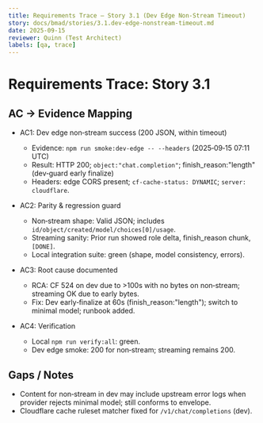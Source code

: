 ```yaml
---
title: Requirements Trace — Story 3.1 (Dev Edge Non‑Stream Timeout)
story: docs/bmad/stories/3.1.dev-edge-nonstream-timeout.md
date: 2025-09-15
reviewer: Quinn (Test Architect)
labels: [qa, trace]
---
```


# Requirements Trace: Story 3.1

## AC → Evidence Mapping

- AC1: Dev edge non‑stream success (200 JSON, within timeout)
  - Evidence: `npm run smoke:dev-edge -- --headers` (2025‑09‑15 07:11 UTC)
  - Result: HTTP 200; `object:"chat.completion"`; finish_reason:"length" (dev‑guard early finalize)
  - Headers: edge CORS present; `cf-cache-status: DYNAMIC`; `server: cloudflare`.

- AC2: Parity & regression guard
  - Non‑stream shape: Valid JSON; includes `id/object/created/model/choices[0]/usage`.
  - Streaming sanity: Prior run showed role delta, finish_reason chunk, `[DONE]`.
  - Local integration suite: green (shape, model consistency, errors).

- AC3: Root cause documented
  - RCA: CF 524 on dev due to >100s with no bytes on non‑stream; streaming OK due to early bytes.
  - Fix: Dev early‑finalize at 60s (finish_reason:"length"); switch to minimal model; runbook added.

- AC4: Verification
  - Local `npm run verify:all`: green.
  - Dev edge smoke: 200 for non‑stream; streaming remains 200.

## Gaps / Notes

- Content for non‑stream in dev may include upstream error logs when provider rejects minimal model; still conforms to envelope.
- Cloudflare cache ruleset matcher fixed for `/v1/chat/completions` (dev).

